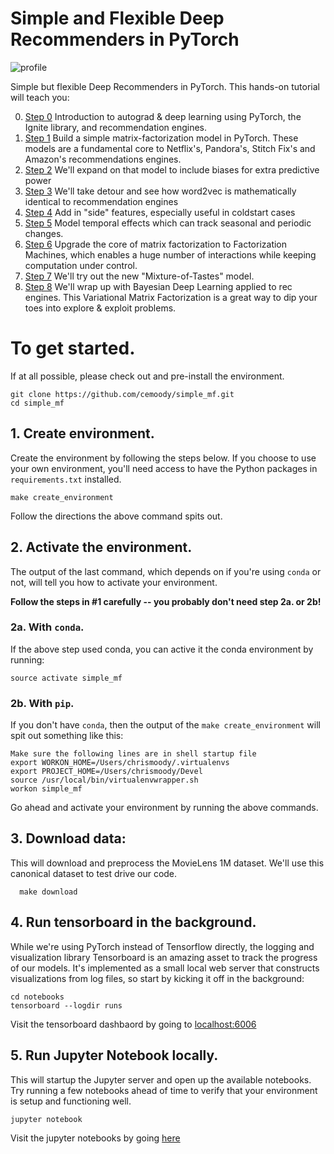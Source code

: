 Simple and Flexible Deep Recommenders in PyTorch
==============================

![profile](https://i.imgur.com/MWSyBfS.png)

Simple but flexible Deep Recommenders in PyTorch. This hands-on tutorial will teach you:

0. [Step 0]() Introduction to autograd & deep learning using PyTorch, the Ignite library, and recommendation engines.
1. [Step 1](https://github.com/cemoody/simple_mf/blob/master/notebooks/01%20Training%20a%20simple%20MF%20model.ipynb) Build a simple matrix-factorization model in PyTorch. These models are a fundamental core to Netflix's, Pandora's, Stitch Fix's and Amazon's recommendations engines.
2. [Step 2](https://github.com/cemoody/simple_mf/blob/master/notebooks/02%20Simple%20MF%20Model%20with%20Biases.ipynb) We'll expand on that model to include biases for extra predictive power
3. [Step 3](https://github.com/cemoody/simple_mf/blob/master/notebooks/03%20Simple%20MF%20Model%20for%20use%20in%20NLP%20%5BTODO%5D.ipynb) We'll take detour and see how word2vec is mathematically identical to recommendation engines
4. [Step 4](https://github.com/cemoody/simple_mf/blob/master/notebooks/04%20MF%20model%20with%20side-features.ipynb) Add in "side" features, especially useful in coldstart cases
5. [Step 5](https://github.com/cemoody/simple_mf/blob/master/notebooks/05%20MF%20model%20plus%20temporal-features.ipynb) Model temporal effects which can track seasonal and periodic changes.
6. [Step 6](https://github.com/cemoody/simple_mf/blob/master/notebooks/06%20FM%20model.ipynb) Upgrade the core of matrix factorization to Factorization Machines, which enables a huge number of interactions while keeping computation under control.
7. [Step 7](https://github.com/cemoody/simple_mf/blob/master/notebooks/07%20Mixture%20of%20Tastes.ipynb) We'll try out the new "Mixture-of-Tastes" model.
8. [Step 8](https://github.com/cemoody/simple_mf/blob/master/notebooks/08%20Variational%20MF.ipynb) We'll wrap up with Bayesian Deep Learning applied to rec engines. This Variational Matrix Factorization is a great way to dip your toes into explore & exploit problems.

# To get started.
If at all possible, please check out and pre-install the environment.

```
git clone https://github.com/cemoody/simple_mf.git
cd simple_mf
```

## 1. Create environment.
Create the environment by following the steps below. If you choose to use your own environment, you'll need access to have the Python packages in `requirements.txt` installed.
```
make create_environment
```

Follow the directions the above command spits out.

## 2. Activate the environment.
The output of the last command, which depends on if you're using `conda` or not, will tell you how to activate your environment.

**Follow the steps in #1 carefully -- you probably don't need step 2a. or 2b!**

### 2a. With `conda`.

If the above step used conda, you can active it the conda environment by running:

`source activate simple_mf`

### 2b. With `pip`.
If you don't have `conda`, then the output of the `make create_environment` will spit out something like this:
```
Make sure the following lines are in shell startup file
export WORKON_HOME=/Users/chrismoody/.virtualenvs
export PROJECT_HOME=/Users/chrismoody/Devel
source /usr/local/bin/virtualenvwrapper.sh
workon simple_mf
```

Go ahead and activate your environment by running the above commands.



## 3. Download data:
This will download and preprocess the MovieLens 1M dataset. We'll use this canonical dataset to test drive our code.

```
  make download
```

## 4. Run tensorboard in the background.
While we're using PyTorch instead of Tensorflow directly, the logging and visualization library Tensorboard is an amazing asset to track the progress of our models. It's implemented as a small local web server that constructs visualizations from log files, so start by kicking it off in the background:

```
cd notebooks
tensorboard --logdir runs
```

Visit the tensorboard dashbaord by going to [localhost:6006](localhost:6006)

## 5. Run Jupyter Notebook locally.

This will startup the Jupyter server and open up the available notebooks. Try running a few notebooks ahead of time to verify that your environment is setup and functioning well.

```
jupyter notebook
```

Visit the jupyter notebooks by going [here](http://localhost:8888/tree)
